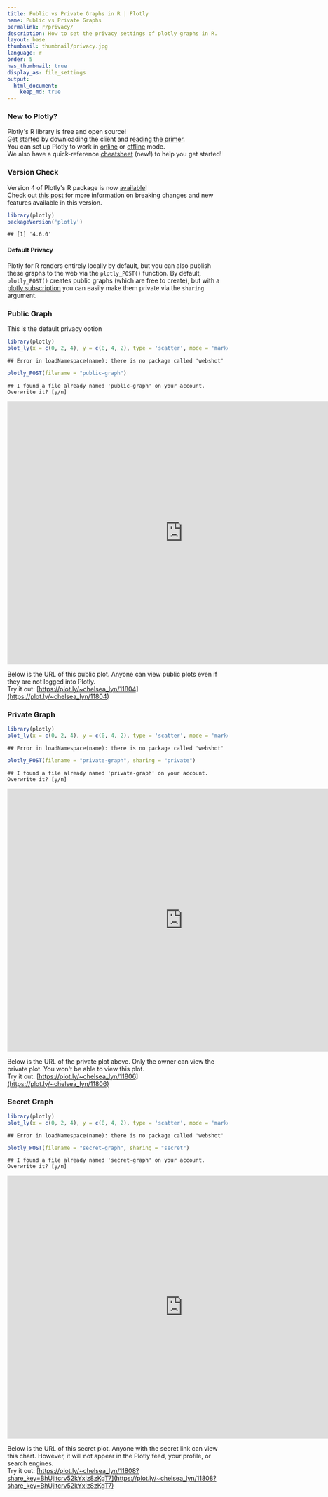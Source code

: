 ```yaml
---
title: Public vs Private Graphs in R | Plotly
name: Public vs Private Graphs
permalink: r/privacy/
description: How to set the privacy settings of plotly graphs in R.
layout: base
thumbnail: thumbnail/privacy.jpg
language: r
order: 5
has_thumbnail: true
display_as: file_settings
output:
  html_document:
    keep_md: true
---
```



### New to Plotly?

Plotly's R library is free and open source!<br>
[Get started](https://plot.ly/r/getting-started/) by downloading the client and [reading the primer](https://plot.ly/r/getting-started/).<br>
You can set up Plotly to work in [online](https://plot.ly/r/getting-started/#hosting-graphs-in-your-online-plotly-account) or [offline](https://plot.ly/r/offline/) mode.<br>
We also have a quick-reference [cheatsheet](https://images.plot.ly/plotly-documentation/images/r_cheat_sheet.pdf) (new!) to help you get started!

### Version Check
Version 4 of Plotly's R package is now [available](https://plot.ly/r/getting-started/#installation)!<br>
Check out [this post](http://moderndata.plot.ly/upgrading-to-plotly-4-0-and-above/) for more information on breaking changes and new features available in this version.

```r
library(plotly)
packageVersion('plotly')
```

```
## [1] '4.6.0'
```

#### Default Privacy
Plotly for R renders entirely locally by default, but you can also publish these graphs to the web via the `plotly_POST()` function. By default, `plotly_POST()` creates public graphs (which are free to create), but with a [plotly subscription](https://plot.ly/products/cloud/) you can easily make them private via the `sharing` argument.

### Public Graph
This is the default privacy option


```r
library(plotly)
plot_ly(x = c(0, 2, 4), y = c(0, 4, 2), type = 'scatter', mode = 'markers')
```

```
## Error in loadNamespace(name): there is no package called 'webshot'
```

```r
plotly_POST(filename = "public-graph")
```


```
## I found a file already named 'public-graph' on your account. Overwrite it? [y/n]
```

<iframe src="https://plot.ly/~RPlotBot/4545.embed" width="800" height="600" id="igraph" scrolling="no" seamless="seamless" frameBorder="0"> </iframe>

Below is the URL of this public plot. Anyone can view public plots even if they are not logged into Plotly. <br> Try it out: [https://plot.ly/~chelsea_lyn/11804](https://plot.ly/~chelsea_lyn/11804)

### Private Graph

```r
library(plotly)
plot_ly(x = c(0, 2, 4), y = c(0, 4, 2), type = 'scatter', mode = 'markers')
```

```
## Error in loadNamespace(name): there is no package called 'webshot'
```

```r
plotly_POST(filename = "private-graph", sharing = "private")
```


```
## I found a file already named 'private-graph' on your account. Overwrite it? [y/n]
```

<iframe src="https://plot.ly/~RPlotBot/4549.embed" width="800" height="600" id="igraph" scrolling="no" seamless="seamless" frameBorder="0"> </iframe>

Below is the URL of the private plot above. Only the owner can view the private plot. You won't be able to view this plot. <br> Try it out: [https://plot.ly/~chelsea_lyn/11806](https://plot.ly/~chelsea_lyn/11806)


### Secret Graph

```r
library(plotly)
plot_ly(x = c(0, 2, 4), y = c(0, 4, 2), type = 'scatter', mode = 'markers')
```

```
## Error in loadNamespace(name): there is no package called 'webshot'
```

```r
plotly_POST(filename = "secret-graph", sharing = "secret")
```


```
## I found a file already named 'secret-graph' on your account. Overwrite it? [y/n]
```

<iframe src="https://plot.ly/~RPlotBot/4553.embed?share_key=62AMQ8YBpZebu6Y5OYsukj" width="800" height="600" id="igraph" scrolling="no" seamless="seamless" frameBorder="0"> </iframe>

Below is the URL of this secret plot. Anyone with the secret link can view this chart. However, it will not appear in the Plotly feed, your profile, or search engines. <br> Try it out:
[https://plot.ly/~chelsea_lyn/11808?share_key=BhUjltcrv52kYxiz8zKgT7](https://plot.ly/~chelsea_lyn/11808?share_key=BhUjltcrv52kYxiz8zKgT7)
